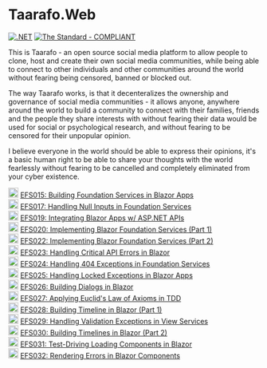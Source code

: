 # Taarafo.Web
[![.NET](https://github.com/hassanhabib/Taarafo.Web/actions/workflows/dotnet.yml/badge.svg)](https://github.com/hassanhabib/Taarafo.Web/actions/workflows/dotnet.yml)
[![The Standard - COMPLIANT](https://img.shields.io/badge/The_Standard-COMPLIANT-2ea44f)](https://github.com/hassanhabib/The-Standard)

This is Taarafo - an open source social media platform to allow people to clone, host and create their own social media communities, while being able to connect to other individuals and other communities around the world without fearing being censored, banned or blocked out.

The way Taarafo works, is that it decenteralizes the ownership and governance of social media communities - it allows anyone, anywhere around the world to build a community to connect with their families, friends and the people they share interests with without fearing their data would be used for social or psychological research, and without fearing to be censored for their unpopular opinion.

I believe everyone in the world should be able to express their opinions, it's a basic human right to be able to share your thoughts with the world fearlessly without fearing to be cancelled and completely eliminated from your cyber existence.

<img width=20 src="https://www.searchmarketingaustralia.com.au/wp-content/uploads/2017/10/original_images_YouTube.png" /> [EFS015: Building Foundation Services in Blazor Apps](https://www.youtube.com/watch?v=fcRPl5IP-rs)
<br>
<img width=20 src="https://www.searchmarketingaustralia.com.au/wp-content/uploads/2017/10/original_images_YouTube.png" /> [EFS017: Handling Null Inputs in Foundation Services](https://www.youtube.com/watch?v=AiBhWjTZ6zU)
<br>
<img width=20 src="https://www.searchmarketingaustralia.com.au/wp-content/uploads/2017/10/original_images_YouTube.png" /> [EFS019: Integrating Blazor Apps w/ ASP.NET APIs](https://www.youtube.com/watch?v=nvtOKmacXKQ)
<br>
<img width=20 src="https://www.searchmarketingaustralia.com.au/wp-content/uploads/2017/10/original_images_YouTube.png" /> [EFS020: Implementing Blazor Foundation Services (Part 1)](https://www.youtube.com/watch?v=tHMZR3EMZJY)
<br>
<img width=20 src="https://www.searchmarketingaustralia.com.au/wp-content/uploads/2017/10/original_images_YouTube.png" /> [EFS022: Implementing Blazor Foundation Services (Part 2)](https://www.youtube.com/watch?v=qvwEWPyk0h8)
<br>
<img width=20 src="https://www.searchmarketingaustralia.com.au/wp-content/uploads/2017/10/original_images_YouTube.png" /> [EFS023: Handling Critical API Errors in Blazor](https://www.youtube.com/watch?v=SNwCAZD1hVo)
<br>
<img width=20 src="https://www.searchmarketingaustralia.com.au/wp-content/uploads/2017/10/original_images_YouTube.png" /> [EFS024: Handling 404 Exceptions in Foundation Services](https://www.youtube.com/watch?v=Cbwxy_TBE4k)
<br>
<img width=20 src="https://www.searchmarketingaustralia.com.au/wp-content/uploads/2017/10/original_images_YouTube.png" /> [EFS025: Handling Locked Exceptions in Blazor Apps](https://www.youtube.com/watch?v=5jNAnFVzIc0)
<br>
<img width=20 src="https://www.searchmarketingaustralia.com.au/wp-content/uploads/2017/10/original_images_YouTube.png" /> [EFS026: Building Dialogs in Blazor](https://www.youtube.com/watch?v=OvOoRiAIxTw)
<br>
<img width=20 src="https://www.searchmarketingaustralia.com.au/wp-content/uploads/2017/10/original_images_YouTube.png" /> [EFS027: Applying Euclid's Law of Axioms in TDD](https://www.youtube.com/watch?v=sOqcMRn-HSc)
<br>
<img width=20 src="https://www.searchmarketingaustralia.com.au/wp-content/uploads/2017/10/original_images_YouTube.png" /> [EFS028: Building Timeline in Blazor (Part 1)](https://www.youtube.com/watch?v=N2Fo_4CqK-4)
<br>
<img width=20 src="https://www.searchmarketingaustralia.com.au/wp-content/uploads/2017/10/original_images_YouTube.png" /> [EFS029: Handling Validation Exceptions in View Services](https://www.youtube.com/watch?v=wHN1bplgsTk)
<br>
<img width=20 src="https://www.searchmarketingaustralia.com.au/wp-content/uploads/2017/10/original_images_YouTube.png" /> [EFS030: Building Timelines in Blazor (Part 2)](https://www.youtube.com/watch?v=gINVrXBMnuA)
<br>
<img width=20 src="https://www.searchmarketingaustralia.com.au/wp-content/uploads/2017/10/original_images_YouTube.png" /> [EFS031: Test-Driving Loading Components in Blazor](https://www.youtube.com/watch?v=YTmkdxDrcRM)
<br>
<img width=20 src="https://www.searchmarketingaustralia.com.au/wp-content/uploads/2017/10/original_images_YouTube.png" /> [EFS032: Rendering Errors in Blazor Components](https://www.youtube.com/watch?v=N6Sy7fiubhI)
